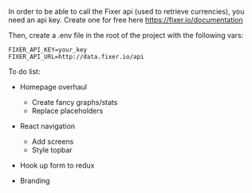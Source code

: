 

In order to be able to call the Fixer api (used to retrieve currencies), you need an api key.
Create one for free here https://fixer.io/documentation

Then, create a .env file in the root of the project with the following vars:

    FIXER_API_KEY=your_key
    FIXER_API_URL=http://data.fixer.io/api


To do list:

- Homepage overhaul
    - Create fancy graphs/stats
    - Replace placeholders

- React navigation
    - Add screens
    - Style topbar
    
- Hook up form to redux
- Branding
